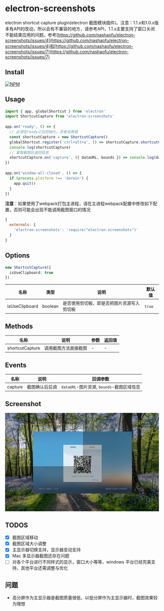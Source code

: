 # electron-screenshots

electron shortcut capture plugin(electron 截图模块插件)。注意：1.1.x和1.0.x版本有API的改动，所以会有不兼容的地方，请参考API，1.1.x主要支持了窗口关闭不能结束应用的问题。参考[https://github.com/nashaofu/electron-screenshots/issues/4](https://github.com/nashaofu/electron-screenshots/issues/4)和[https://github.com/nashaofu/electron-screenshots/issues/7](https://github.com/nashaofu/electron-screenshots/issues/7)

## Install

[![NPM](https://nodei.co/npm/electron-screenshots.png?downloads=true&downloadRank=true&stars=true)](https://nodei.co/npm/electron-screenshots/)

## Usage

```js
import { app, globalShortcut } from 'electron'
import ShortcutCapture from 'electron-screenshots'

app.on('ready', () => {
  // 必须在ready之后初始化，否者会报错
  const shortcutCapture = new ShortcutCapture()
  globalShortcut.register('ctrl+alt+a', () => shortcutCapture.shortcutCapture())
  console.log(shortcutCapture)
  // 拿取截图后返回信息
  shortcutCapture.on('capture', ({ dataURL, bounds }) => console.log(dataURL, bounds))
})

app.on('window-all-closed', () => {
  if (process.platform !== 'darwin') {
    app.quit()
  }
})
```

**注意**：如果使用了webpack打包主进程，请在主进程webpack配置中修改如下配置，否则可能会出现不能调用截图窗口的情况

```js
{
  externals: {
    'electron-screenshots': 'require("electron-screenshots")'
  }
}
```

## Options

```typescript
new ShortcutCapture({
  isUseClipboard: true
})
```

| 名称 | 类型 | 说明 | 默认值 |
| --- | --- | --- | --- |
| isUseClipboard | boolean | 是否使用剪切板，即是否把图片资源写入剪切板  | `true` |

## Methods

| 名称 | 说明 | 参数 | 返回值 |
| --- | --- | --- | --- |
| shortcutCapture | 调用截图方法直接截图 | - | - |

## Events

| 名称 | 说明 | 回调参数 |
| --- | --- | --- |
| capture | 截图确认后后调 | `dataURL`-图片资源, `bounds`-截图区域信息 |

## Screenshot

![screenshot](./screenshot.png)

## TODOS

- [x] 截图区域移动
- [x] 截图区域大小调整
- [x] 主显示器切换支持，显示器变动支持
- [x] Mac 多显示器截图还存在问题
- [ ] 对各个平台进行不同样式的显示，窗口大小等等，windows 平台已经完美支持，其他平台还需调整与优化

## 问题

- 高分屏作为主显示器是截图质量很低，以低分屏作为主显示器时，截图效果较为理想
